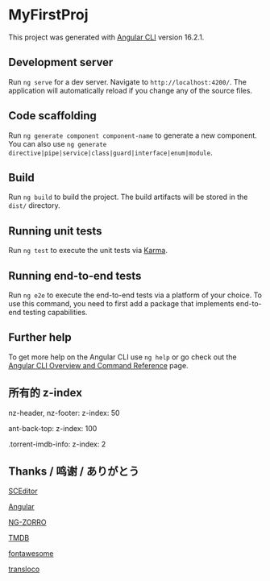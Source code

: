 # MyFirstProj

This project was generated with [Angular CLI](https://github.com/angular/angular-cli) version 16.2.1.

## Development server

Run `ng serve` for a dev server. Navigate to `http://localhost:4200/`. The application will automatically reload if you change any of the source files.

## Code scaffolding

Run `ng generate component component-name` to generate a new component. You can also use `ng generate directive|pipe|service|class|guard|interface|enum|module`.

## Build

Run `ng build` to build the project. The build artifacts will be stored in the `dist/` directory.

## Running unit tests

Run `ng test` to execute the unit tests via [Karma](https://karma-runner.github.io).

## Running end-to-end tests

Run `ng e2e` to execute the end-to-end tests via a platform of your choice. To use this command, you need to first add a package that implements end-to-end testing capabilities.

## Further help

To get more help on the Angular CLI use `ng help` or go check out the [Angular CLI Overview and Command Reference](https://angular.io/cli) page.

## 所有的 z-index

nz-header, nz-footer: z-index: 50

ant-back-top: z-index: 100

.torrent-imdb-info: z-index: 2

## Thanks / 鸣谢 / ありがとう

[SCEditor](https://github.com/samclarke/SCEditor)

[Angular](https://angular.io/)

[NG-ZORRO](https://ng-zorro.gitee.io/)

[TMDB](http://tmdb.org/)

[fontawesome](https://fontawesome.com/)

[transloco](https://github.com/ngneat/transloco)

